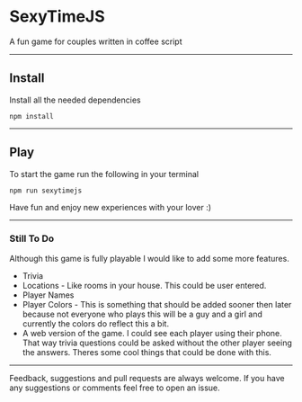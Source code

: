 # SexyTimeJS
A fun game for couples written in coffee script

---

## Install

Install all the needed dependencies

    npm install


---

## Play

To start the game run the following in your terminal

    npm run sexytimejs

Have fun and enjoy new experiences with your lover :)


---

### Still To Do

Although this game is fully playable I would like to add some more features.

+ Trivia
+ Locations - Like rooms in your house. This could be user entered.
+ Player Names
+ Player Colors - This is something that should be added sooner then later because not everyone who plays this will be a guy and a girl and currently the colors do reflect this a bit.
+ A web version of the game. I could see each player using their phone. That way trivia questions could be asked without the other player seeing the answers. Theres some cool things that could be done with this.


---

Feedback, suggestions and pull requests are always welcome. If you have any suggestions or comments feel free to open an issue.